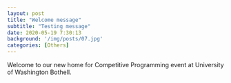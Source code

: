 ```yaml
---
layout: post
title: "Welcome message"
subtitle: "Testing message"
date: 2020-05-19 7:30:13
background: '/img/posts/07.jpg'
categories: [Others]
---
```


Welcome to our new home for Competitive Programming event at University of Washington Bothell.
